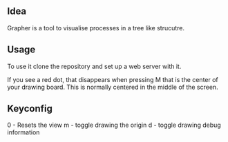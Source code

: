 ## Idea
Grapher is a tool to visualise processes in a tree like strucutre.

## Usage
To use it clone the repository and set up a web server with it.

If you see a red dot, that disappears when pressing M that is the center of your drawing board. This is normally centered in the middle of the screen.

## Keyconfig
0 - Resets the view
m - toggle drawing the origin
d - toggle drawing debug information